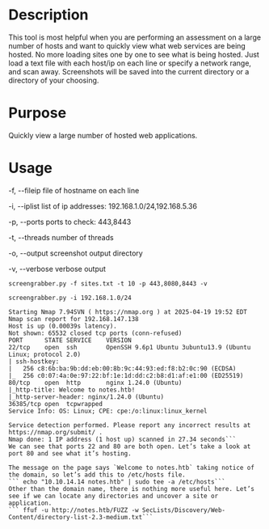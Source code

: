 # Description
This tool is most helpful when you are performing an assessment on a large number of hosts and want to quickly view what web services are being hosted. No more loading sites one by one to see what is being hosted. Just load a text file with each host/ip on each line or specify a network range, and scan away. Screenshots will be saved into the current directory or a directory of your choosing.

# Purpose
Quickly view a large number of hosted web applications.

# Usage
-f, --fileip    file of hostname on each line

-i, --iplist    list of ip addresses: 192.168.1.0/24,192.168.5.36

-p, --ports     ports to check: 443,8443

-t, --threads   number of threads

-o, --output    screenshot output directory

-v, --verbose   verbose output

`screengrabber.py -f sites.txt -t 10 -p 443,8080,8443 -v`

`screengrabber.py -i 192.168.1.0/24`

``` nmap 10.10.14.14 -p- -sC -sV -A --min-rate=1000 -T4
Starting Nmap 7.94SVN ( https://nmap.org ) at 2025-04-19 19:52 EDT
Nmap scan report for 192.168.147.138
Host is up (0.00039s latency).
Not shown: 65532 closed tcp ports (conn-refused)
PORT      STATE SERVICE    VERSION
22/tcp    open  ssh        OpenSSH 9.6p1 Ubuntu 3ubuntu13.9 (Ubuntu Linux; protocol 2.0)
| ssh-hostkey:
|   256 c8:6b:ba:9b:dd:eb:00:8b:9c:44:93:ed:f8:b2:0c:90 (ECDSA)
|_  256 c0:07:4a:0e:97:22:bf:1e:1d:dd:c2:b8:d1:af:e1:00 (ED25519)
80/tcp    open  http       nginx 1.24.0 (Ubuntu)
|_http-title: Welcome to notes.htb!
|_http-server-header: nginx/1.24.0 (Ubuntu)
36385/tcp open  tcpwrapped
Service Info: OS: Linux; CPE: cpe:/o:linux:linux_kernel

Service detection performed. Please report any incorrect results at https://nmap.org/submit/ .
Nmap done: 1 IP address (1 host up) scanned in 27.34 seconds```
We can see that ports 22 and 80 are both open. Let’s take a look at port 80 and see what it’s hosting.
 
The message on the page says `Welcome to notes.htb` taking notice of the domain, so let’s add this to /etc/hosts file.
``` echo "10.10.14.14 notes.htb" | sudo tee -a /etc/hosts```
Other than the domain name, there is nothing more useful here. Let’s see if we can locate any directories and uncover a site or application.
``` ffuf -u http://notes.htb/FUZZ -w SecLists/Discovery/Web-Content/directory-list-2.3-medium.txt```
